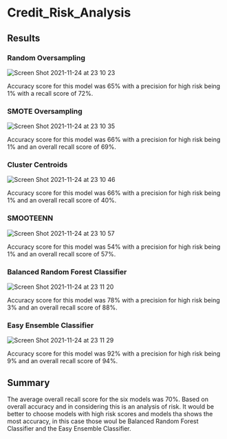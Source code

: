 # Credit_Risk_Analysis

## Results

### Random Oversampling

![Screen Shot 2021-11-24 at 23 10 23](https://user-images.githubusercontent.com/86029450/143384172-cddffb11-f682-4aa9-b282-fc9b626f0d59.png)

Accuracy score for this model was 65% with a precision for high risk being 1% with a recall score of 72%.

### SMOTE Oversampling

![Screen Shot 2021-11-24 at 23 10 35](https://user-images.githubusercontent.com/86029450/143384316-5b1856ee-a268-4cfd-a0a8-7618ffb5a9ef.png)


Accuracy score for this model was 66% with a precision for high risk being 1% and an overall recall score of 69%.

### Cluster Centroids

![Screen Shot 2021-11-24 at 23 10 46](https://user-images.githubusercontent.com/86029450/143384407-195995d3-7bd3-48f1-ae7d-c8f67c2b738d.png)

Accuracy score for this model was 66% with a precision for high risk being 1% and an overall recall score of 40%.

### SMOOTEENN

![Screen Shot 2021-11-24 at 23 10 57](https://user-images.githubusercontent.com/86029450/143384494-6cbd5f5a-bc5c-4c66-8292-64414e7617c9.png)

Accuracy score for this model was 54% with a precision for high risk being 1% and an overall recall score of 57%.

### Balanced Random Forest Classifier

![Screen Shot 2021-11-24 at 23 11 20](https://user-images.githubusercontent.com/86029450/143384569-c47e294b-2cc1-41a3-b6c2-01b0772cc237.png)

Accuracy score for this model was 78% with a precision for high risk being 3% and an overall recall score of 88%.

### Easy Ensemble Classifier

![Screen Shot 2021-11-24 at 23 11 29](https://user-images.githubusercontent.com/86029450/143384685-27eae6a4-212b-4ca1-a21a-8802bc27f255.png)

Accuracy score for this model was 92% with a precision for high risk being 9% and an overall recall score of 94%.


## Summary

The average overall recall score for the six models was 70%. Based on overall accuracy and in considering this is an analysis of risk. It would be better to choose models with high risk scores and models tha shows the most accuracy, in this case those woul be Balanced Random Forest Classifier and the Easy Ensemble Classifier.
